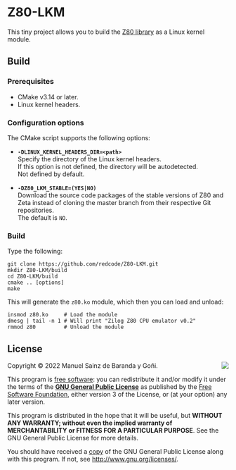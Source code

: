 # Z80-LKM

This tiny project allows you to build the [Z80 library](https://github.com/redcode/Z80) as a Linux kernel module.

## Build

### Prerequisites

* CMake v3.14 or later.
* Linux kernel headers.

### Configuration options

The CMake script supports the following options:

* <span id="option_Z80_LKM_STABLE">**`-DLINUX_KERNEL_HEADERS_DIR=<path>`**</span>  
	Specify the directory of the Linux kernel headers.  
	If this option is not defined, the directory will be autodetected.  
	Not defined by default.

* <span id="option_Z80_LKM_STABLE">**`-DZ80_LKM_STABLE=(YES|NO)`**</span>  
	Download the source code packages of the stable versions of Z80 and Zeta instead of cloning the master branch from their respective Git repositories.  
	The default is `NO`.

### Build

Type the following:

```shell
git clone https://github.com/redcode/Z80-LKM.git
mkdir Z80-LKM/build
cd Z80-LKM/build
cmake .. [options]
make
```

This will generate the `z80.ko` module, which then you can load and unload:

```shell
insmod z80.ko     # Load the module
dmesg | tail -n 1 # Will print "Zilog Z80 CPU emulator v0.2"
rmmod z80         # Unload the module
```

## License

<img src="https://www.gnu.org/graphics/gplv3-127x51.png" align="right">

Copyright © 2022 Manuel Sainz de Baranda y Goñi.  

This program is [free software](https://www.gnu.org/philosophy/free-sw.html): you can redistribute it and/or modify it under the terms of the **[GNU General Public License](https://www.gnu.org/licenses/gpl-3.0.en.html)** as published by the [Free Software Foundation](https://www.fsf.org), either version 3 of the License, or (at your option) any later version.

This program is distributed in the hope that it will be useful, but **WITHOUT ANY WARRANTY; without even the implied warranty of MERCHANTABILITY or FITNESS FOR A PARTICULAR PURPOSE**. See the GNU General Public License for more details.

You should have received a [copy](COPYING) of the GNU General Public License along with this program. If not, see <http://www.gnu.org/licenses/>.
